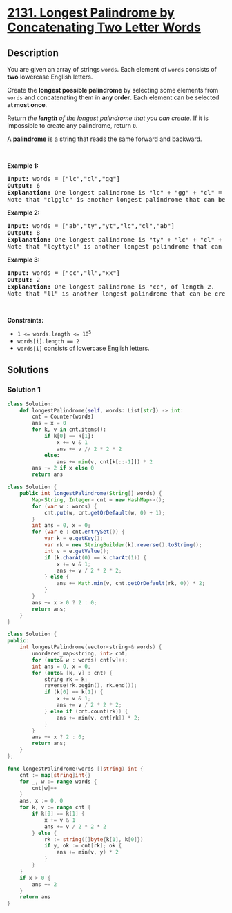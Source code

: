 # [2131. Longest Palindrome by Concatenating Two Letter Words](https://leetcode.com/problems/longest-palindrome-by-concatenating-two-letter-words)


## Description

<p>You are given an array of strings <code>words</code>. Each element of <code>words</code> consists of <strong>two</strong> lowercase English letters.</p>

<p>Create the <strong>longest possible palindrome</strong> by selecting some elements from <code>words</code> and concatenating them in <strong>any order</strong>. Each element can be selected <strong>at most once</strong>.</p>

<p>Return <em>the <strong>length</strong> of the longest palindrome that you can create</em>. If it is impossible to create any palindrome, return <code>0</code>.</p>

<p>A <strong>palindrome</strong> is a string that reads the same forward and backward.</p>

<p>&nbsp;</p>
<p><strong class="example">Example 1:</strong></p>

<pre>
<strong>Input:</strong> words = [&quot;lc&quot;,&quot;cl&quot;,&quot;gg&quot;]
<strong>Output:</strong> 6
<strong>Explanation:</strong> One longest palindrome is &quot;lc&quot; + &quot;gg&quot; + &quot;cl&quot; = &quot;lcggcl&quot;, of length 6.
Note that &quot;clgglc&quot; is another longest palindrome that can be created.
</pre>

<p><strong class="example">Example 2:</strong></p>

<pre>
<strong>Input:</strong> words = [&quot;ab&quot;,&quot;ty&quot;,&quot;yt&quot;,&quot;lc&quot;,&quot;cl&quot;,&quot;ab&quot;]
<strong>Output:</strong> 8
<strong>Explanation:</strong> One longest palindrome is &quot;ty&quot; + &quot;lc&quot; + &quot;cl&quot; + &quot;yt&quot; = &quot;tylcclyt&quot;, of length 8.
Note that &quot;lcyttycl&quot; is another longest palindrome that can be created.
</pre>

<p><strong class="example">Example 3:</strong></p>

<pre>
<strong>Input:</strong> words = [&quot;cc&quot;,&quot;ll&quot;,&quot;xx&quot;]
<strong>Output:</strong> 2
<strong>Explanation:</strong> One longest palindrome is &quot;cc&quot;, of length 2.
Note that &quot;ll&quot; is another longest palindrome that can be created, and so is &quot;xx&quot;.
</pre>

<p>&nbsp;</p>
<p><strong>Constraints:</strong></p>

<ul>
	<li><code>1 &lt;= words.length &lt;= 10<sup>5</sup></code></li>
	<li><code>words[i].length == 2</code></li>
	<li><code>words[i]</code> consists of lowercase English letters.</li>
</ul>

## Solutions

### Solution 1

<!-- tabs:start -->

```python
class Solution:
    def longestPalindrome(self, words: List[str]) -> int:
        cnt = Counter(words)
        ans = x = 0
        for k, v in cnt.items():
            if k[0] == k[1]:
                x += v & 1
                ans += v // 2 * 2 * 2
            else:
                ans += min(v, cnt[k[::-1]]) * 2
        ans += 2 if x else 0
        return ans
```

```java
class Solution {
    public int longestPalindrome(String[] words) {
        Map<String, Integer> cnt = new HashMap<>();
        for (var w : words) {
            cnt.put(w, cnt.getOrDefault(w, 0) + 1);
        }
        int ans = 0, x = 0;
        for (var e : cnt.entrySet()) {
            var k = e.getKey();
            var rk = new StringBuilder(k).reverse().toString();
            int v = e.getValue();
            if (k.charAt(0) == k.charAt(1)) {
                x += v & 1;
                ans += v / 2 * 2 * 2;
            } else {
                ans += Math.min(v, cnt.getOrDefault(rk, 0)) * 2;
            }
        }
        ans += x > 0 ? 2 : 0;
        return ans;
    }
}
```

```cpp
class Solution {
public:
    int longestPalindrome(vector<string>& words) {
        unordered_map<string, int> cnt;
        for (auto& w : words) cnt[w]++;
        int ans = 0, x = 0;
        for (auto& [k, v] : cnt) {
            string rk = k;
            reverse(rk.begin(), rk.end());
            if (k[0] == k[1]) {
                x += v & 1;
                ans += v / 2 * 2 * 2;
            } else if (cnt.count(rk)) {
                ans += min(v, cnt[rk]) * 2;
            }
        }
        ans += x ? 2 : 0;
        return ans;
    }
};
```

```go
func longestPalindrome(words []string) int {
	cnt := map[string]int{}
	for _, w := range words {
		cnt[w]++
	}
	ans, x := 0, 0
	for k, v := range cnt {
		if k[0] == k[1] {
			x += v & 1
			ans += v / 2 * 2 * 2
		} else {
			rk := string([]byte{k[1], k[0]})
			if y, ok := cnt[rk]; ok {
				ans += min(v, y) * 2
			}
		}
	}
	if x > 0 {
		ans += 2
	}
	return ans
}
```

<!-- tabs:end -->

<!-- end -->
